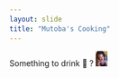 ```yaml
---
layout: slide
title: "Mutoba's Cooking"
---
```

Something to drink :tada: ?
![desk_image](pic2.jpg)
